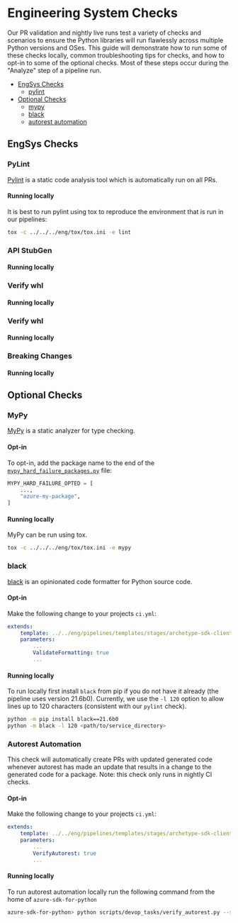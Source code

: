 # Engineering System Checks

Our PR validation and nightly live runs test a variety of checks and scenarios to ensure the Python libraries will run flawlessly across multiple Python versions and OSes. This guide will demonstrate how to run some of these checks locally, common troubleshooting tips for checks, and how to opt-in to some of the optional checks. Most of these steps occur during the "Analyze" step of a pipeline run.

* [EngSys Checks](#engsys-checks)
    * [pylint](#pylint)
* [Optional Checks](#optional-checks)
    * [mypy](#mypy)
    * [black](#black)
    * [autorest automation](#autorest-automation)

## EngSys Checks

### PyLint

[Pylint](https://pypi.org/project/pylint/) is a static code analysis tool which is automatically run on all PRs.

#### Running locally
It is best to run pylint using tox to reproduce the environment that is run in our pipelines:
```bash
tox -c ../../../eng/tox/tox.ini -e lint
```

### API StubGen

#### Running locally

### Verify whl

#### Running locally

### Verify whl

#### Running locally

### Breaking Changes

#### Running locally


## Optional Checks

### MyPy

[MyPy](https://pypi.org/project/mypy/) is a static analyzer for type checking.

#### Opt-in
To opt-in, add the package name to the end of the [`mypy_hard_failure_packages.py`](https://github.com/Azure/azure-sdk-for-python/blob/main/eng/tox/mypy_hard_failure_packages.py) file:

```python
MYPY_HARD_FAILURE_OPTED = [
    ...,
    "azure-my-package",
]
```

#### Running locally
MyPy can be run using tox.

```bash
tox -c ../../../eng/tox/tox.ini -e mypy
```

### black

[black](https://pypi.org/project/black) is an opinionated code formatter for Python source code.

#### Opt-in

Make the following change to your projects `ci.yml`:

```yml
extends:
    template: ../../eng/pipelines/templates/stages/archetype-sdk-client.yml
    parameters:
        ...
        ValidateFormatting: true
        ...
```

#### Running locally
To run locally first install `black` from pip if you do not have it already (the pipeline uses version 21.6b0). Currently, we use the `-l 120` option to allow lines up to 120 characters (consistent with our `pylint` check).
```bash
python -m pip install black==21.6b0
python -m black -l 120 <path/to/service_directory>
```

### Autorest Automation
This check will automatically create PRs with updated generated code whenever autorest has made an update that results in a change to the generated code for a package. Note: this check only runs in nightly CI checks.

#### Opt-in

Make the following change to your projects `ci.yml`:

```yml
extends:
    template: ../../eng/pipelines/templates/stages/archetype-sdk-client.yml
    parameters:
        ...
        VerifyAutorest: true
        ...
```

#### Running locally

To run autorest automation locally run the following command from the home of `azure-sdk-for-python`
```bash
azure-sdk-for-python> python scripts/devop_tasks/verify_autorest.py --service_directory <your_service_directory>
```